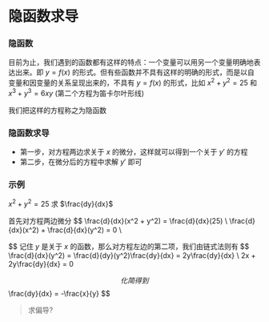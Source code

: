 # 隐函数求导

### 隐函数

目前为止，我们遇到的函数都有这样的特点：一个变量可以用另一个变量明确地表达出来。即 $y = f(x)$ 的形式。但有些函数并不具有这样的明确的形式，而是以自变量和因变量的关系呈现出来的，不具有 $y = f(x)$ 的形式，比如 $x^2 + y^2 = 25$ 和 $x^3 + y^3 = 6xy$ (第二个方程为笛卡尔叶形线)

我们把这样的方程称之为隐函数

### 隐函数求导

* 第一步，对方程两边求关于 $x$ 的微分，这样就可以得到一个关于 $y'$ 的方程
* 第二步，在微分后的方程中求解 $y'$ 即可

### 示例

 $x^2 + y^2 = 25$ 求 $\frac{dy}{dx}$​ 

首先对方程两边微分
$$
\frac{d}{dx}(x^2 + y^2) = \frac{d}{dx}(25) \\
\frac{d}{dx}(x^2) + \frac{d}{dx}(y^2) = 0 \\
$$
记住 $y$ 是关于 $x$ 的函数，那么对方程左边的第二项，我们由链式法则有
$$
\frac{d}{dx}(y^2) = \frac{d}{dy}(y^2)\frac{dy}{dx} = 2y\frac{dy}{dx} \\
2x + 2y\frac{dy}{dx} = 0
$$
化简得到
$$
\frac{dy}{dx} = -\frac{x}{y}
$$

> 求偏导?